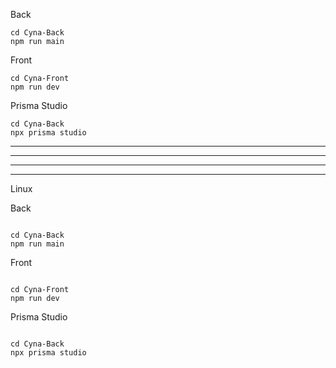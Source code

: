 
Back 
```shell
cd Cyna-Back
npm run main
```
Front
```shell
cd Cyna-Front
npm run dev
```
Prisma Studio
```shell
cd Cyna-Back
npx prisma studio
```

_________________
_________________
_________________
_________________
Linux 

Back
```shell

cd Cyna-Back
npm run main
```

Front
```shell

cd Cyna-Front
npm run dev
```
Prisma Studio
```shell

cd Cyna-Back
npx prisma studio
```